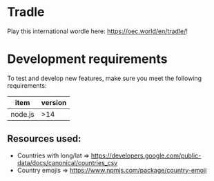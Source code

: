 # Tradle

Play this international wordle here: https://oec.world/en/tradle/!

# Development requirements

To test and develop new features, make sure you meet the following requirements:

| **item** | **version** |
|----------|-------------|
| node.js  |     >14     |

## Resources used:

- Countries with long/lat => https://developers.google.com/public-data/docs/canonical/countries_csv
- Country emojis => https://www.npmjs.com/package/country-emoji
